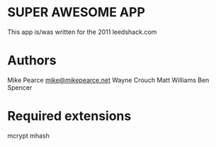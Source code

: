 # SUPER AWESOME APP
This app is/was written for the 2011 leedshack.com

# Authors
Mike Pearce <mike@mikepearce.net>
Wayne Crouch
Matt Williams
Ben Spencer

# Required extensions
mcrypt
mhash
